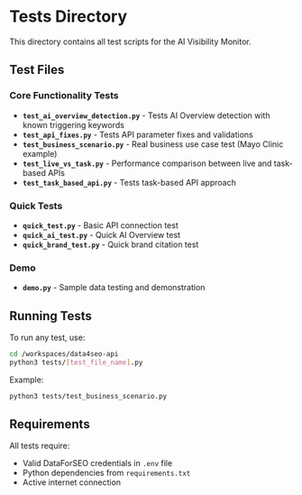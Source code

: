 # Tests Directory

This directory contains all test scripts for the AI Visibility Monitor.

## Test Files

### Core Functionality Tests
- **`test_ai_overview_detection.py`** - Tests AI Overview detection with known triggering keywords
- **`test_api_fixes.py`** - Tests API parameter fixes and validations
- **`test_business_scenario.py`** - Real business use case test (Mayo Clinic example)
- **`test_live_vs_task.py`** - Performance comparison between live and task-based APIs
- **`test_task_based_api.py`** - Tests task-based API approach

### Quick Tests
- **`quick_test.py`** - Basic API connection test
- **`quick_ai_test.py`** - Quick AI Overview test
- **`quick_brand_test.py`** - Quick brand citation test

### Demo
- **`demo.py`** - Sample data testing and demonstration

## Running Tests

To run any test, use:
```bash
cd /workspaces/data4seo-api
python3 tests/[test_file_name].py
```

Example:
```bash
python3 tests/test_business_scenario.py
```

## Requirements

All tests require:
- Valid DataForSEO credentials in `.env` file
- Python dependencies from `requirements.txt`
- Active internet connection
